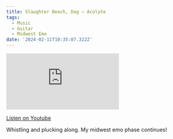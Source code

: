 ```yaml
---
title: Slaughter Beach, Dog – Acolyte
tags:
  - Music
  - Guitar
  - Midwest Emo
date: '2024-02-11T10:35:07.322Z'
---
```


<iframe src="https://www.youtube-nocookie.com/embed/YqIyNFiSHII?modestbranding=1&showinfo=0&rel=0" title="YouTube video player" frameborder="0" allow="accelerometer; autoplay; encrypted-media; gyroscope; picture-in-picture;" allowfullscreen className="youtube_video"></iframe>

[Listen on Youtube](https://youtu.be/YqIyNFiSHII)

Whistling and plucking along. My midwest emo phase continues!
